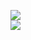 [![](https://img.shields.io/badge/Made%20With-Github%20Spray-lightgrey.svg?style=for-the-badge&logo=github)](https://github.com/Annihil/github-spray#24663)  
[![](https://i.imgur.com/2DrTn0Z.gif)](https://github.com/Annihil/github-spray)